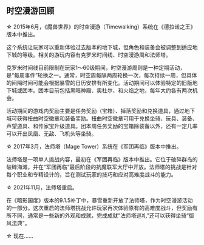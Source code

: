 ## 时空漫游回顾

☆ 2015年6月，《魔兽世界》的时空漫游（Timewalking）系统在《德拉诺之王》版本中推出。

这个系统让玩家可以重新体验过去版本的地下城，但角色和装备会被调整到适应地下城的等级。相关的游玩内容有克罗米时间线、时空漫游周和法师塔。

克罗米时间线目前限制在玩家1～60级期间，时空漫游周则是一种定期活动，是“每周事件”轮换之一。通常，时空周每隔两周轮换一次，每次持续一周，但具体的间隔时间可能会根据暴雪的日历安排有所变化。活动期间可以体验特定的旧版地下城或团本。团本目前包括黑暗神殿、奥杜尔、和火焰之地，每年大约各有两次机会。

活动期间的游戏内奖励主要是任务奖励（宝箱）、掉落奖励和兑换道具，通过地下城可获得扭曲时空徽章和装备奖励。扭曲时空徽章可用于兑换坐骑、玩具、装备、声望道具、和传家宝升级道具。团本周任务奖励的宝箱除装备以外，还有一定几率可以开出凤凰、无敌、飞机头等坐骑。

☆ 2017年3月，法师塔（Mage Tower）系统在《军团再临》版本中推出。

法师塔是一项单人挑战内容，最初在《军团再临》版本中推出。它位于破碎群岛的破碎海滩，并在“军团再临”最后阶段的抗魔联军大厅中开放。法师塔的挑战是针对每个职业和专精设计的，旨在测试玩家的技巧和应对高难度战斗的能力。

☆ 2021年11月，法师塔重启。

在《暗影国度》版本的9.1.5补丁中，暴雪重新开放了法师塔，作为时空漫游活动的一部分。这次重启的法师塔挑战允许玩家再次体验原有的高难度战斗，但奖励有所不同，通常是一些新的外观和成就，完成成就“法师塔巡礼”还可以获得坐骑“御风法典”。

☆ 现在……
